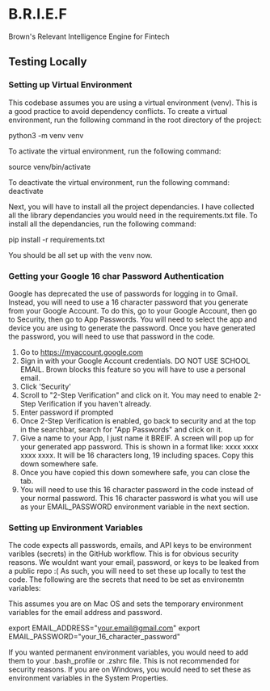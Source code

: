 # B.R.I.E.F
Brown's Relevant Intelligence Engine for Fintech

## Testing Locally

### Setting up Virtual Environment
This codebase assumes you are using a virtual environment (venv). This is a good practice to avoid dependency conflicts. To create a virtual environment, run the following command in the root directory of the project: 

python3 -m venv venv

To activate the virtual environment, run the following command: 

source venv/bin/activate

To deactivate the virtual environment, run the following command: deactivate

Next, you will have to install all the project dependancies. I have collected all the library dependancies you would need in the requirements.txt file. To install all the dependancies, run the following command: 

pip install -r requirements.txt

You should be all set up with the venv now.

### Getting your Google 16 char Password Authentication

Google has deprecated the use of passwords for logging in to Gmail. Instead, you will need to use a 16 character password that you generate from your Google Account. To do this, go to your Google Account, then go to Security, then go to App Passwords. You will need to select the app and device you are using to generate the password. Once you have generated the password, you will need to use that password in the code.

1.  Go to https://myaccount.google.com
2.  Sign in with your Google Account credentials. DO NOT USE SCHOOL EMAIL. Brown blocks this feature so you will have to use a personal email.
3. Click 'Security'
4. Scroll to "2-Step Verification" and click on it. You may need to enable 2-Step Verification if you haven't already.
5. Enter password if prompted
6. Once 2-Step Verification is enabled, go back to security and at the top in the searchbar, search for "App Passwords" and click on it.
7. Give a name to your App, I just name it BREIF. A screen will pop up for your generated app password. This is shown in a format like: xxxx xxxx xxxx xxxx. It will be 16 characters long, 19 including spaces. Copy this down somewhere safe.
8. Once you have copied this down somewhere safe, you can close the tab.
9. You will need to use this 16 character password in the code instead of your normal password. This 16 character password is what you will use as your EMAIL_PASSWORD environment variable in the next section. 

### Setting up Environment Variables
The code expects all passwords, emails, and API keys to be environment varibles (secrets) in the GitHub workflow. This is for obvious security reasons. We wouldnt want your email, password, or keys to be leaked from a public repo :( As such, you will need to set these up locally to test the code. The following are the secrets that need to be set as environemtn variables:

This assumes you are on Mac OS and sets the temporary environment variables for the email address and password.

export EMAIL_ADDRESS="your.email@gmail.com"
export EMAIL_PASSWORD="your_16_character_password"

If you wanted permanent environment variables, you would need to add them to your .bash_profile or .zshrc file. This is not recommended for security reasons. If you are on Windows, you would need to set these as environment variables in the System Properties.

